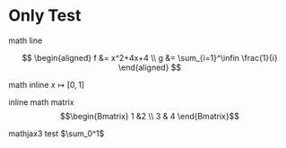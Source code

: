 # Only Test

math line

$$
\begin{aligned}
f &= x^2+4x+4 \\
g &= \sum_{i=1}^\infin \frac{1}{i}
\end{aligned}
$$

math inline $x \mapsto [0,1]$

inline math matrix $$\begin{Bmatrix} 1 &2 \\ 3 & 4 \end{Bmatrix}$$

mathjax3 test $\sum_0^1$

